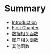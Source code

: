 # Summary

* [Introduction](README.md)
* [First Chapter](chapter1.md)
* [数据相关函数](da'ta)
* 账户相关函数
* 其他函数


